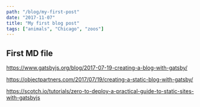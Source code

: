 ```yaml
---
path: "/blog/my-first-post"
date: "2017-11-07"
title: "My first blog post"
tags: ["animals", "Chicago", "zoos"]
---
```


## First MD file

https://www.gatsbyjs.org/blog/2017-07-19-creating-a-blog-with-gatsby/


https://objectpartners.com/2017/07/19/creating-a-static-blog-with-gatsby/


https://scotch.io/tutorials/zero-to-deploy-a-practical-guide-to-static-sites-with-gatsbyjs
